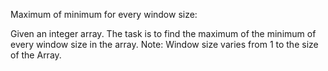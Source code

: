 Maximum of minimum for every window size:

Given an integer array. The task is to find the maximum of the minimum of every window size in the array.
Note: Window size varies from 1 to the size of the Array.
